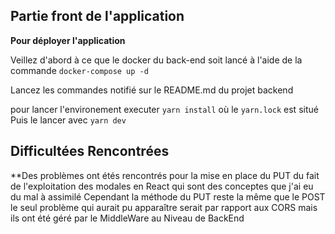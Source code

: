 ## Partie front de l'application

**Pour déployer l'application**

Veillez d'abord à ce que le docker du back-end soit lancé à l'aide de la commande `docker-compose up -d`

Lancez les commandes notifié sur le README.md du projet backend

pour lancer l'environement executer `yarn install` où le `yarn.lock` est situé
Puis le lancer avec `yarn dev`

## Difficultées Rencontrées ##
**Des problèmes ont étés rencontrés pour la mise en place du PUT du fait de l'exploitation des modales en React qui sont des conceptes que j'ai eu du mal à assimilé
Cependant la méthode du PUT reste la même que le POST le seul problème qui aurait pu apparaître serait par rapport aux CORS mais ils ont été géré par le MiddleWare au Niveau de BackEnd